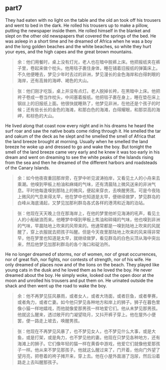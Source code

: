 ## part7

They had eaten with no light on the table and the old an took off his trousers and went to bed in the dark. He rolled his trousers up to make a pillow, putting the newspaper inside them. He rolled himself in the blanket and slept on the other old newspapers that covered the springs of the bed. He was asleep in a short time and he dreamed of Africa when he was a boy and the long golden beaches and the white beaches, so white they hurt your eyes, and the high capes and the great brown mountains.
> 余：他们用餐时，桌上没有灯光，老人也在暗中脱裤上床。他把报纸夹在裤子里，卷起来做个枕头。他用毯子裹住身体，睡在铺着旧报纸的弹簧床上。不久他便睡去，梦见少年时去过的非洲，梦见漫长的金色海岸和白得刺眼的海岸，还有高耸的海岬、褐色的大山。

> 张：他们刚才吃饭，桌上并没有点灯。老人脱掉长袴，在黑暗中上床。他把袴子卷成一卷当作枕头，中间塞着报纸。他把毯子裹在身上，睡在垫在床上钢丝上的旧报纸上面。他很快就睡熟了，他梦见非洲，在他还是个孩子的时候；还有些长长的金色的海滩，和那白色的海滩，白得耀眼，和那崇高的海岬，和棕色的大山。

He lived along that coast now every night and in his dreams he heard the surf roar and saw the native boats come riding through it. He smelled the tar and oakum of the deck as he slept and he smelled the smell of Africa that the land breeze brought at morning. Usually when he smelled the land breeze he woke up and dressed to go and wake the boy. But tonight the smell of the land breeze came very early and he knew it was too early in his dream and went on dreaming to see the white peaks of the Islands rising from the sea and then he dreamed of the different harbors and roadsteads of the Canary Islands.
> 余：如今他夜夜重回那岸旁，在梦中听见波涛拍岸，又看见土人的小舟来去乘潮。他嗅到甲板上柏油和麻绳的气味，还有清晨陆上微风送来的非洲气息。平时他每逢嗅到那陆上的微风，便起来穿衣，去唤醒男孩。可是今夜陆上微风的气息来得太早，他在梦中也知道是太早，便继续做梦，梦见群岛的白峰从海底涌起，又梦见加那利群岛各式各样的港湾和近海的泊站。

> 张：他现在天天晚上住在那海岸上，在他的梦里他听见海涛的吼声，看见土人的小船破浪而来。他睡梦中嗅到甲板上焦油和碎绳的气味，他也嗅到非洲的气味，早晨陆地上吹来的风带来的。他通常都是一嗅到陆地上吹来的风就醒了，穿上衣服就去把孩子叫醒。但是今天夜里那陆地上吹来的风来得非常早，他在梦里也知道是太早，就继续做梦，看见群岛的白色尖顶从海中突出来，然后他梦见加那利群岛的各个海口和碇泊所。

He no longer dreamed of storms, nor of women, nor of great occurrences, nor of great fish, nor fights, nor contests of strength, nor of his wife. He only dreamed of places now and of the lions on the beach. They played like young cats in the dusk and he loved them as he loved the boy. He never dreamed about the boy. He simply woke, looked out the open door at the moon and unrolled his trousers and put them on. He urinated outside the shack and then went up the road to wake the boy.
> 余：他不再梦见狂风暴雨，或者女人，或者大场面，或者巨鱼，或者拳赛，或者角力，或者亡妻。如今他只梦见各种地方和岸上的狮子。狮子在暮色里像小猫一样地嬉戏，而他就像爱那男孩一样地爱它们。他从未梦见那男孩。他就这么醒来，透过敞开的门凝望晓月，又抖开裤子穿上。他在屋外小便罢，便一路走上坡去，唤醒男孩。

> 张：他现在不再梦见风暴了，也不梦见女人，也不梦见什么大事，或是大鱼，或是打架，或是角力，也不梦见他的妻。他现在只梦见各种地方，还有海滩上的狮子。它们像年轻的猫一样在黄昏中游戏，他爱它们就像他爱那孩子一样。他从来不梦见那孩子。他就这么醒过来了，门开着，他向门外望了望月亮，把卷着的袴子摊开来，穿上去。他在小屋外面溺了泡尿，然后沿着路走上去叫醒那孩子。